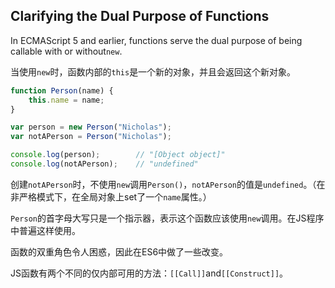 ## Clarifying the Dual Purpose of Functions

In ECMAScript 5 and earlier, functions serve the dual purpose of being callable with or without`new`.

当使用`new`时，函数内部的`this`是一个新的对象，并且会返回这个新对象。

```js
function Person(name) {
    this.name = name;
}

var person = new Person("Nicholas");
var notAPerson = Person("Nicholas");

console.log(person);        // "[Object object]"
console.log(notAPerson);    // "undefined"
```

创建`notAPerson`时，不使用`new`调用`Person()`，`notAPerson`的值是`undefined`。（在非严格模式下，在全局对象上set了一个`name`属性。）

`Person`的首字母大写只是一个指示器，表示这个函数应该使用`new`调用。在JS程序中普遍这样使用。

函数的双重角色令人困惑，因此在ES6中做了一些改变。

JS函数有两个不同的仅内部可用的方法：`[[Call]]`and`[[Construct]]`。


